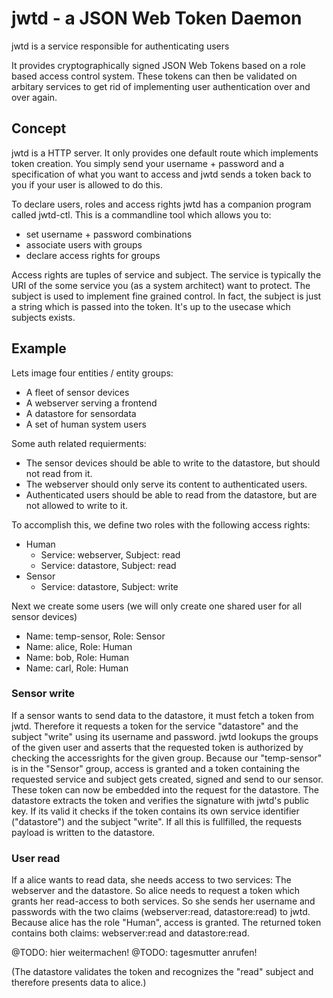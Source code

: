 jwtd - a JSON Web Token Daemon
==============================

jwtd is a service responsible for authenticating users

It provides cryptographically signed JSON Web Tokens based on a role based access control system. These tokens can then be validated on arbitary services to get rid of implementing user authentication over and over again.

## Concept

jwtd is a HTTP server. It only provides one default route which implements token creation. You simply send your username + password and a specification of what you want to access and jwtd sends a token back to you if your user is allowed to do this.

To declare users, roles and access rights jwtd has a companion program called jwtd-ctl. This is a commandline tool which allows you to:

* set username + password combinations
* associate users with groups
* declare access rights for groups

Access rights are tuples of service and subject. The service is typically the URI of the some service you (as a system architect) want to protect. The subject is used to implement fine grained control. In fact, the subject is just a string which is passed into the token. It's up to the usecase which subjects exists.

## Example

Lets image four entities / entity groups:

* A fleet of sensor devices
* A webserver serving a frontend
* A datastore for sensordata
* A set of human system users

Some auth related requierments:

* The sensor devices should be able to write to the datastore, but should not read from it.
* The webserver should only serve its content to authenticated users.
* Authenticated users should be able to read from the datastore, but are not allowed to write to it.

To accomplish this, we define two roles with the following access rights:

* Human
  * Service: webserver, Subject: read
  * Service: datastore, Subject: read
* Sensor
  * Service: datastore, Subject: write

Next we create some users (we will only create one shared user for all sensor devices)

* Name: temp-sensor, Role: Sensor
* Name: alice, Role: Human
* Name: bob, Role: Human
* Name: carl, Role: Human

### Sensor write

If a sensor wants to send data to the datastore, it must fetch a token from jwtd. Therefore it requests a token for the service "datastore" and the subject "write" using its username and password.
jwtd lookups the groups of the given user and asserts that the requested token is authorized by checking the accessrights for the given group. Because our "temp-sensor" is in the "Sensor" group, access is granted and a token containing the requested service and subject gets created, signed and send to our sensor. These token can now be embedded into the request for the datastore.
The datastore extracts the token and verifies the signature with jwtd's public key. If its valid it checks if the token contains its own service identifier ("datastore") and the subject "write". If all this is fullfilled, the requests payload is written to the datastore.

### User read

If a alice wants to read data, she needs access to two services: The webserver and the datastore. So alice needs to request a token which grants her read-access to both services. So she sends her username and passwords with the two claims (webserver:read, datastore:read) to jwtd. Because alice has the role "Human", access is granted. The returned token contains both claims: webserver:read and datastore:read.

@TODO: hier weitermachen!
@TODO: tagesmutter anrufen!

(The datastore validates the token and recognizes the "read" subject and therefore presents data to alice.)
